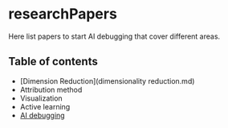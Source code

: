 # researchPapers

Here list papers to start AI debugging that cover different areas.

## Table of contents
- [Dimension Reduction](dimensionality reduction.md)
- Attribution method
- Visualization
- Active learning
- [AI debugging](ai_debugging)
